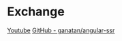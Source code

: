 # Exchange

[Youtube](https://www.youtube.com/watch?v=onDirBCVed8&ab_channel=CodewithPushpa)
[GitHub - ganatan/angular-ssr](https://github.com/ganatan/angular-ssr)
